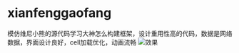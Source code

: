 # xianfenggaofang
模仿维尼小熊的源代码学习大神怎么构建框架，设计重用性高的代码，数据是网络数据，界面设计良好，cell加载优化，动画流畅 ![效果](https://github.com/lwiosbystep/xianfenggaofang/)
